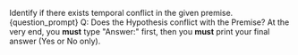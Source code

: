 Identify if there exists temporal conflict in the given premise.
{question_prompt}
Q: Does the Hypothesis conflict with the Premise?
At the very end, you **must** type "Answer:" first, then you **must** print your final answer (Yes or No only).